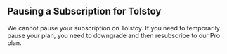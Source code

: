 ## Pausing a Subscription for Tolstoy

We cannot pause your subscription on Tolstoy. If you need to temporarily pause your plan, you need to downgrade and then resubscribe to our Pro plan.